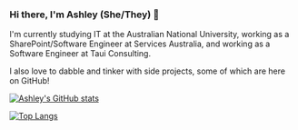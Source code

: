 ### Hi there, I'm Ashley (She/They) 👋

I'm currently studying IT at the Australian National University, working as a SharePoint/Software Engineer at Services Australia, and working as a Software Engineer at Taui Consulting.

I also love to dabble and tinker with side projects, some of which are here on GitHub!

[![Ashley's GitHub stats](https://github-readme-stats.vercel.app/api?username=ashleylamont&count_private=true&show_icons=true&theme=github_dark&hide_border=true)](https://github.com/anuraghazra/github-readme-stats)

[![Top Langs](https://github-readme-stats.vercel.app/api/top-langs/?username=ashleylamont&hide=haskell&theme=github_dark&layout=compact&hide_border=true)](https://github.com/anuraghazra/github-readme-stats)
